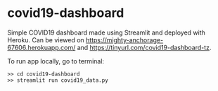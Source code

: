 # covid19-dashboard
Simple COVID19 dashboard made using Streamlit and deployed with Heroku. Can be viewed on https://mighty-anchorage-67606.herokuapp.com/ and https://tinyurl.com/covid19-dashboard-tz.

To run app locally, go to terminal:
```
>> cd covid19-dashboard
>> streamlit run covid19_data.py
```
